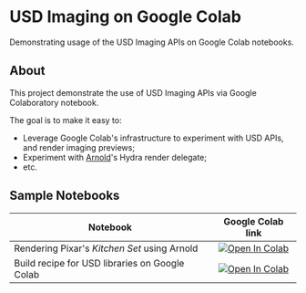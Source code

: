 # USD Imaging on Google Colab

Demonstrating usage of the USD Imaging APIs on Google Colab notebooks.

## About
This project demonstrate the use of USD Imaging APIs via Google Colaboratory notebook.

The goal is to make it easy to:
 * Leverage Google Colab's infrastructure to experiment with USD APIs, and render imaging previews;
 * Experiment with [Arnold](https://github.com/Autodesk/arnold-usd)'s Hydra render delegate;
 * etc. 

## Sample Notebooks

|Notebook|Google Colab link|
|---|:---:|
|Rendering Pixar's _Kitchen Set_ using Arnold|[![Open In Colab](https://colab.research.google.com/assets/colab-badge.svg)](https://colab.research.google.com/github/philsawicki/usd-imaging-on-google-colab/blob/main/render-kitchen-set.ipynb)|
|Build recipe for USD libraries on Google Colab|[![Open In Colab](https://colab.research.google.com/assets/colab-badge.svg)](https://colab.research.google.com/github/philsawicki/usd-imaging-on-google-colab/blob/main/build.ipynb)|
